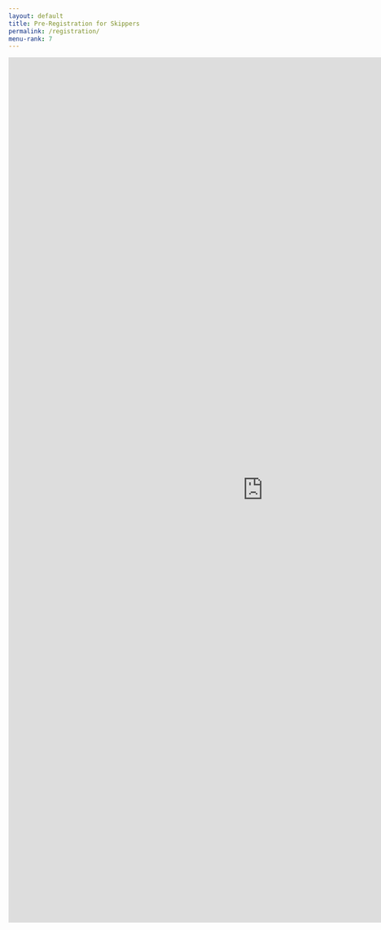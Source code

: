 ```yaml
---
layout: default
title: Pre-Registration for Skippers
permalink: /registration/
menu-rank: 7
---
```


<div><iframe src="https://docs.google.com/forms/d/1ea0ZVtIxZi7fKwcqqMqZGk0A0YhkC_VnQBqZAjQ0tRw/viewform?embedded=true&hl=en" width="1000" height="1700" frameborder="0" marginheight="0" marginwidth="0">Loading...</iframe></div>
